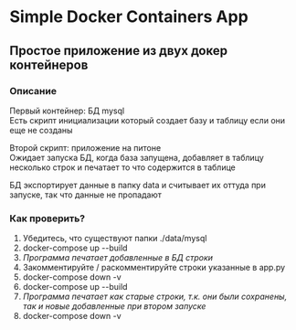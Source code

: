 # Simple Docker Containers App

## Простое приложение из двух докер контейнеров

### Описание
Первый контейнер: БД mysql \
Есть скрипт инициализации который создает базу и таблицу если они еще не созданы

Второй скрипт: приложение на питоне \
Ожидает запуска БД, когда база запущена, добавляет в таблицу несколько строк и печатает то что содержится в таблице

БД экспортирует данные в папку data и считывает их оттуда при запуске, так что данные не пропадают

### Как проверить?

1. Убедитесь, что существуют папки ./data/mysql
2. docker-compose up --build
3. *Программа печатает добавленные в БД строки*
4. Закомментируйте / раскомментируйте строки указанные в app.py
5. docker-compose down -v
6. docker-compose up --build
7. *Программа печатает как старые строки, т.к. они были сохранены, так и новые добавленные при втором запуске*
8. docker-compose down -v
